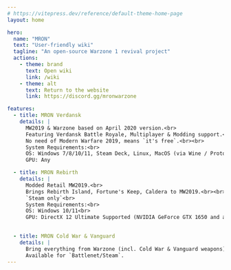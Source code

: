 ```yaml
---
# https://vitepress.dev/reference/default-theme-home-page
layout: home

hero:
  name: "MRON"
  text: "User-friendly wiki"
  tagline: "An open-source Warzone 1 revival project"
  actions:
    - theme: brand
      text: Open wiki
      link: /wiki
    - theme: alt
      text: Return to the website
      link: https://discord.gg/mronwarzone

features:
  - title: MRON Verdansk
    details: |
      MW2019 & Warzone based on April 2020 version.<br>
      Featuring Verdansk Battle Royale, Multiplayer & Modding support.<br>
      No need of Modern Warfare 2019, means `it's free`.<br><br>
      System Requirements:<br>
      OS: Windows 7/8/10/11, Steam Deck, Linux, MacOS (via Wine / Proton)<br>
      GPU: Any  

  - title: MRON Rebirth
    details: |
      Modded Retail MW2019.<br>
      Brings Rebirth Island, Fortune's Keep, Caldera to MW2019.<br><br>
      `Steam only`<br>
      System Requirements:<br>
      OS: Windows 10/11<br>
      GPU: DirectX 12 Ultimate Supported (NVIDIA GeForce GTX 1650 and above, any AMD Radeon RX).<br>
      

  - title: MRON Cold War & Vanguard
    details: |
      Bring everything from Warzone (incl. Cold War & Vanguard weapons) to MW2019.<br><br>
      Available for `Battlenet/Steam`.
---
```

